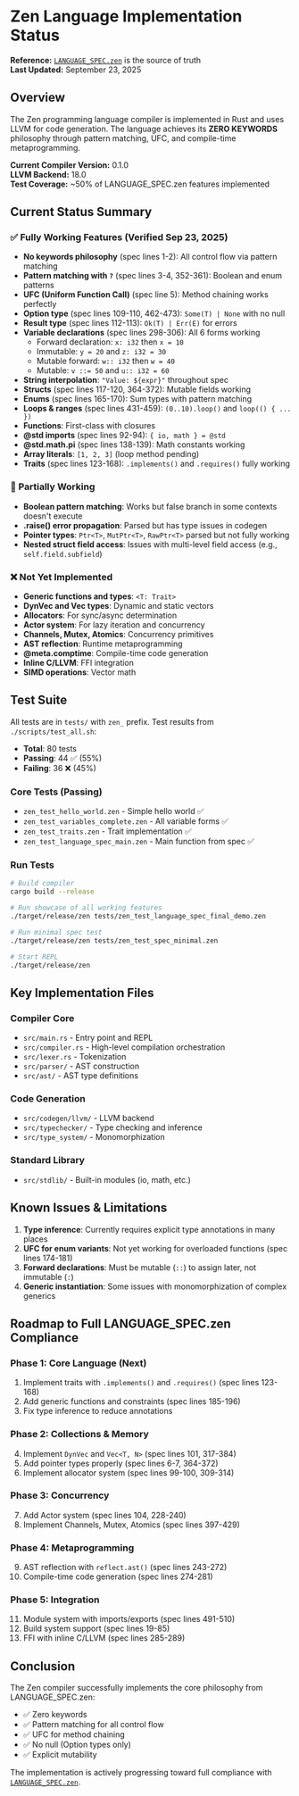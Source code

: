 # Zen Language Implementation Status

**Reference:** [`LANGUAGE_SPEC.zen`](./LANGUAGE_SPEC.zen) is the source of truth  
**Last Updated:** September 23, 2025

## Overview
The Zen programming language compiler is implemented in Rust and uses LLVM for code generation. The language achieves its **ZERO KEYWORDS** philosophy through pattern matching, UFC, and compile-time metaprogramming.

**Current Compiler Version:** 0.1.0  
**LLVM Backend:** 18.0  
**Test Coverage:** ~50% of LANGUAGE_SPEC.zen features implemented

## Current Status Summary

### ✅ Fully Working Features (Verified Sep 23, 2025)
- **No keywords philosophy** (spec lines 1-2): All control flow via pattern matching
- **Pattern matching with `?`** (spec lines 3-4, 352-361): Boolean and enum patterns
- **UFC (Uniform Function Call)** (spec line 5): Method chaining works perfectly
- **Option type** (spec lines 109-110, 462-473): `Some(T) | None` with no null
- **Result type** (spec lines 112-113): `Ok(T) | Err(E)` for errors
- **Variable declarations** (spec lines 298-306): All 6 forms working
  - Forward declaration: `x: i32` then `x = 10`
  - Immutable: `y = 20` and `z: i32 = 30`
  - Mutable forward: `w:: i32` then `w = 40`
  - Mutable: `v ::= 50` and `u:: i32 = 60`
- **String interpolation**: `"Value: ${expr}"` throughout spec
- **Structs** (spec lines 117-120, 364-372): Mutable fields working
- **Enums** (spec lines 165-170): Sum types with pattern matching
- **Loops & ranges** (spec lines 431-459): `(0..10).loop()` and `loop(() { ... })`
- **Functions**: First-class with closures
- **@std imports** (spec lines 92-94): `{ io, math } = @std`
- **@std.math.pi** (spec lines 138-139): Math constants working
- **Array literals**: `[1, 2, 3]` (loop method pending)
- **Traits** (spec lines 123-168): `.implements()` and `.requires()` fully working

### 🔧 Partially Working
- **Boolean pattern matching**: Works but false branch in some contexts doesn't execute  
- **.raise() error propagation**: Parsed but has type issues in codegen
- **Pointer types**: `Ptr<T>`, `MutPtr<T>`, `RawPtr<T>` parsed but not fully working
- **Nested struct field access**: Issues with multi-level field access (e.g., `self.field.subfield`)

### ❌ Not Yet Implemented
- **Generic functions and types**: `<T: Trait>`
- **DynVec and Vec types**: Dynamic and static vectors
- **Allocators**: For sync/async determination
- **Actor system**: For lazy iteration and concurrency
- **Channels, Mutex, Atomics**: Concurrency primitives
- **AST reflection**: Runtime metaprogramming
- **@meta.comptime**: Compile-time code generation
- **Inline C/LLVM**: FFI integration
- **SIMD operations**: Vector math

## Test Suite
All tests are in `tests/` with `zen_` prefix. Test results from `./scripts/test_all.sh`:
- **Total**: 80 tests
- **Passing**: 44 ✅ (55%)
- **Failing**: 36 ❌ (45%)

### Core Tests (Passing)
- `zen_test_hello_world.zen` - Simple hello world ✅
- `zen_test_variables_complete.zen` - All variable forms ✅
- `zen_test_traits.zen` - Trait implementation ✅
- `zen_test_language_spec_main.zen` - Main function from spec ✅

### Run Tests

```bash
# Build compiler
cargo build --release

# Run showcase of all working features
./target/release/zen tests/zen_test_language_spec_final_demo.zen

# Run minimal spec test
./target/release/zen tests/zen_test_spec_minimal.zen

# Start REPL
./target/release/zen
```

## Key Implementation Files

### Compiler Core
- `src/main.rs` - Entry point and REPL
- `src/compiler.rs` - High-level compilation orchestration
- `src/lexer.rs` - Tokenization
- `src/parser/` - AST construction
- `src/ast/` - AST type definitions

### Code Generation  
- `src/codegen/llvm/` - LLVM backend
- `src/typechecker/` - Type checking and inference
- `src/type_system/` - Monomorphization

### Standard Library
- `src/stdlib/` - Built-in modules (io, math, etc.)

## Known Issues & Limitations

1. **Type inference**: Currently requires explicit type annotations in many places
2. **UFC for enum variants**: Not yet working for overloaded functions (spec lines 174-181)
3. **Forward declarations**: Must be mutable (`::`) to assign later, not immutable (`:`)
4. **Generic instantiation**: Some issues with monomorphization of complex generics

## Roadmap to Full LANGUAGE_SPEC.zen Compliance

### Phase 1: Core Language (Next)
1. Implement traits with `.implements()` and `.requires()` (spec lines 123-168)
2. Add generic functions and constraints (spec lines 185-196)
3. Fix type inference to reduce annotations

### Phase 2: Collections & Memory
4. Implement `DynVec` and `Vec<T, N>` (spec lines 101, 317-384)
5. Add pointer types properly (spec lines 6-7, 364-372)
6. Implement allocator system (spec lines 99-100, 309-314)

### Phase 3: Concurrency
7. Add Actor system (spec lines 104, 228-240)
8. Implement Channels, Mutex, Atomics (spec lines 397-429)

### Phase 4: Metaprogramming
9. AST reflection with `reflect.ast()` (spec lines 243-272)
10. Compile-time code generation (spec lines 274-281)

### Phase 5: Integration
11. Module system with imports/exports (spec lines 491-510)
12. Build system support (spec lines 19-85)
13. FFI with inline C/LLVM (spec lines 285-289)

## Conclusion

The Zen compiler successfully implements the core philosophy from LANGUAGE_SPEC.zen:
- ✅ Zero keywords
- ✅ Pattern matching for all control flow
- ✅ UFC for method chaining
- ✅ No null (Option types only)
- ✅ Explicit mutability

The implementation is actively progressing toward full compliance with [`LANGUAGE_SPEC.zen`](./LANGUAGE_SPEC.zen).